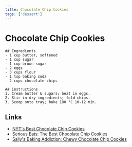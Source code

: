 ```yaml
---
title: Chocolate Chip Cookies
tags: ['dessert']
---
```


# Chocolate Chip Cookies


    ## Ingredients
    - 1 cup butter, softened  
    - 1 cup sugar  
    - 1 cup brown sugar  
    - 2 eggs  
    - 3 cups flour  
    - 1 tsp baking soda  
    - 2 cups chocolate chips  

    ## Instructions
    1. Cream butter & sugars; beat in eggs.  
    2. Stir in dry ingredients; fold chips.  
    3. Scoop onto tray; bake 180 °C 10‑12 min.

## Links
- [NYT's Best Chocolate Chip Cookies](https://cooking.nytimes.com/recipes/1015819-chocolate-chip-cookies)
- [Serious Eats: The Best Chocolate Chip Cookies](https://www.seriouseats.com/best-chocolate-chip-cookies-recipe)
- [Sally's Baking Addiction: Chewy Chocolate Chip Cookies](https://sallysbakingaddiction.com/chewy-chocolate-chip-cookies/)

